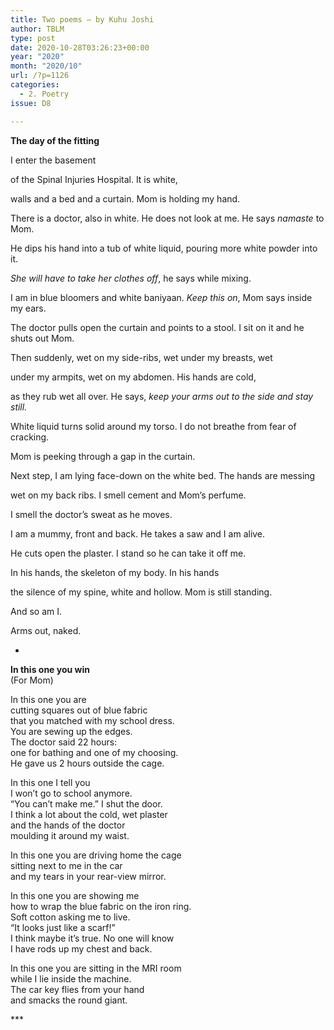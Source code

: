 ```yaml
---
title: Two poems – by Kuhu Joshi
author: TBLM
type: post
date: 2020-10-28T03:26:23+00:00
year: "2020"
month: "2020/10"
url: /?p=1126
categories:
  - 2. Poetry
issue: D8

---
```

**The day of the fitting**

I enter the basement

of the Spinal Injuries Hospital. It is white,

walls and a bed and a curtain. Mom is holding my hand.

There is a doctor, also in white. He does not look at me. He says _namaste_ to Mom.

He dips his hand into a tub of white liquid, pouring more white powder into it.

_She will have to take her clothes off_, he says while mixing.

I am in blue bloomers and white baniyaan. _Keep this on_, Mom says inside my ears.

The doctor pulls open the curtain and points to a stool. I sit on it and he shuts out Mom.

Then suddenly, wet on my side-ribs, wet under my breasts, wet

under my armpits, wet on my abdomen. His hands are cold,

as they rub wet all over. He says, _keep your arms out to the side and stay still._

White liquid turns solid around my torso. I do not breathe from fear of cracking.

Mom is peeking through a gap in the curtain.

Next step, I am lying face-down on the white bed. The hands are messing

wet on my back ribs. I smell cement and Mom’s perfume.

I smell the doctor’s sweat as he moves.

I am a mummy, front and back. He takes a saw and I am alive.

He cuts open the plaster. I stand so he can take it off me.

In his hands, the skeleton of my body. In his hands

the silence of my spine, white and hollow. Mom is still standing.

And so am I.

Arms out, naked.

*

**In this one you win**  
(For Mom)

In this one you are  
cutting squares out of blue fabric  
that you matched with my school dress.  
You are sewing up the edges.  
The doctor said 22 hours:  
one for bathing and one of my choosing.  
He gave us 2 hours outside the cage.

In this one I tell you  
I won’t go to school anymore.  
“You can’t make me.” I shut the door.  
I think a lot about the cold, wet plaster  
and the hands of the doctor  
moulding it around my waist.

In this one you are driving home the cage  
sitting next to me in the car  
and my tears in your rear-view mirror.

In this one you are showing me  
how to wrap the blue fabric on the iron ring.  
Soft cotton asking me to live.  
“It looks just like a scarf!”  
I think maybe it’s true. No one will know  
I have rods up my chest and back.

In this one you are sitting in the MRI room  
while I lie inside the machine.  
The car key flies from your hand  
and smacks the round giant.

\***